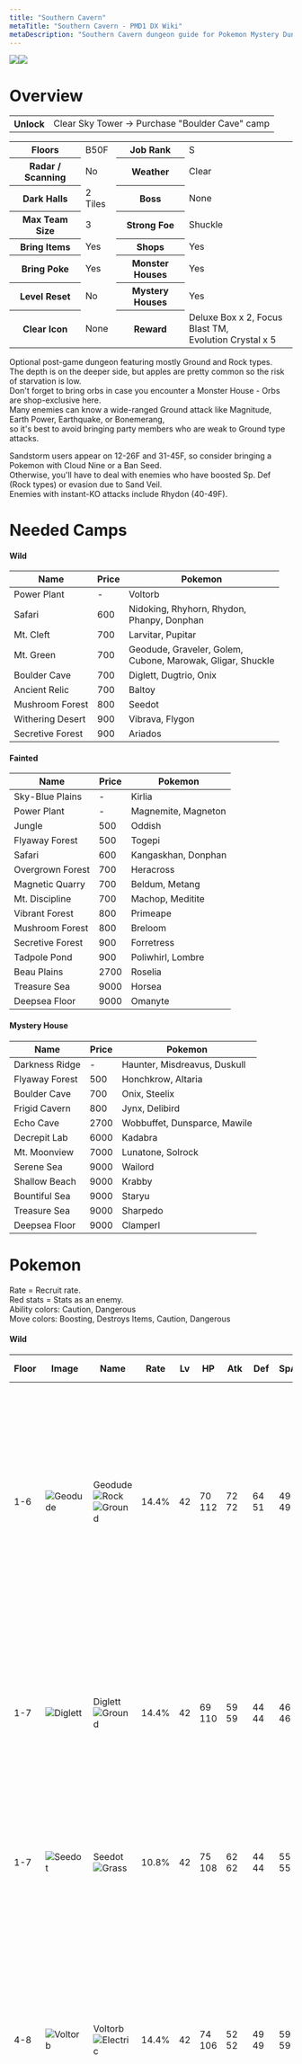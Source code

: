 ```yaml
---
title: "Southern Cavern"
metaTitle: "Southern Cavern - PMD1 DX Wiki"
metaDescription: "Southern Cavern dungeon guide for Pokemon Mystery Dungeon: Rescue Team DX."
---
```


<div class="pageTopImage dungeonPageTopImage2">
  <img src="../images/areas/southern_cavern.jpg"/><img src="../images/areas/southern_cavern_2.jpg"/>
</div>

# Overview

<table class="dungeonOverview">
  <tr>
    <th>Unlock</th>
    <td class="highlightYellow">Clear Sky Tower → Purchase "Boulder Cave" camp</td>
  </tr>
</table>

<table class="dungeonTable">
  <tr>
    <th>Floors</th>
    <td>B50F</td>
    <th>Job Rank</th>
    <td>S</td>
  </tr>
  <tr>
    <th>Radar / Scanning</th>
    <td>No</td>
    <th>Weather</th>
    <td>Clear</td>
  </tr>
  <tr>
    <th>Dark Halls</th>
    <td>2 Tiles</td>
    <th>Boss</th>
    <td>None</td>
  </tr>
  <tr>
    <th>Max Team Size</th>
    <td>3</td>
    <th>Strong Foe</th>
    <td>Shuckle</td>
  </tr>
  <tr>
    <th>Bring Items</th>
    <td>Yes</td>
    <th>Shops</th>
    <td>Yes</td>
  </tr>
  <tr>
    <th>Bring Poke</th>
    <td>Yes</td>
    <th>Monster Houses</th>
    <td>Yes</td>
  </tr>
  <tr>
    <th>Level Reset</th>
    <td>No</td>
    <th>Mystery Houses</th>
    <td>Yes</td>
  </tr>
  <tr>
    <th>Clear Icon</th>
    <td>None</td>
    <th>Reward</th>
    <td>Deluxe Box x 2, Focus Blast TM,<br/>Evolution Crystal x 5</td>
  </tr>
</table>

Optional post-game dungeon featuring mostly Ground and Rock types.<br/>The depth is on the deeper side, but apples are pretty common so the risk of starvation is low.<br/>Don't forget to bring orbs in case you encounter a Monster House - Orbs are shop-exclusive here.<br/>Many enemies can know a wide-ranged Ground attack like Magnitude, Earth Power, Earthquake, or Bonemerang,<br/>so it's best to avoid bringing party members who are weak to Ground type attacks.

Sandstorm users appear on 12-26F and 31-45F, so consider bringing a Pokemon with Cloud Nine or a Ban Seed.<br/>Otherwise, you'll have to deal with enemies who have boosted Sp. Def (Rock types) or evasion due to Sand Veil.<br/>Enemies with instant-KO attacks include Rhydon (40-49F).

# Needed Camps

#### Wild

|Name|Price|Pokemon|
|-|-|-|
|Power Plant|-|Voltorb|
|Safari|600|Nidoking, Rhyhorn, Rhydon,<br/>Phanpy, Donphan|
|Mt. Cleft|700|Larvitar, Pupitar|
|Mt. Green|700|Geodude, Graveler, Golem,<br/>Cubone, Marowak, Gligar, Shuckle|
|Boulder Cave|700|Diglett, Dugtrio, Onix|
|Ancient Relic|700|Baltoy|
|Mushroom Forest|800|Seedot|
|Withering Desert|900|Vibrava, Flygon|
|Secretive Forest|900|Ariados|

#### Fainted

|Name|Price|Pokemon|
|-|-|-|
|Sky-Blue Plains|-|Kirlia|
|Power Plant|-|Magnemite, Magneton|
|Jungle|500|Oddish|
|Flyaway Forest|500|Togepi|
|Safari|600|Kangaskhan, Donphan|
|Overgrown Forest|700|Heracross|
|Magnetic Quarry|700|Beldum, Metang|
|Mt. Discipline|700|Machop, Meditite|
|Vibrant Forest|800|Primeape|
|Mushroom Forest|800|Breloom|
|Secretive Forest|900|Forretress|
|Tadpole Pond|900|Poliwhirl, Lombre|
|Beau Plains|2700|Roselia|
|Treasure Sea|9000|Horsea|
|Deepsea Floor|9000|Omanyte|


#### Mystery House

|Name|Price|Pokemon|
|-|-|-|
|Darkness Ridge|-|Haunter, Misdreavus, Duskull|
|Flyaway Forest|500|Honchkrow, Altaria|
|Boulder Cave|700|Onix, Steelix|
|Frigid Cavern|800|Jynx, Delibird|
|Echo Cave|2700|Wobbuffet, Dunsparce, Mawile|
|Decrepit Lab|6000|Kadabra|
|Mt. Moonview|7000|Lunatone, Solrock|
|Serene Sea|9000|Wailord|
|Shallow Beach|9000|Krabby|
|Bountiful Sea|9000|Staryu|
|Treasure Sea|9000|Sharpedo|
|Deepsea Floor|9000|Clamperl|

# Pokemon

Rate = Recruit rate.<br/>Red stats = Stats as an enemy.<br/>Ability colors: <span class="highlightYellow">Caution</span>, <span class="highlightOrange">Dangerous</span><br/>Move colors: <span class="boost">Boosting</span>, <span class="item">Destroys Items</span>, <span class="caution">Caution</span>, <span class="extreme">Dangerous</span>

#### Wild

|Floor|Image|Name|Rate|Lv|HP|Atk|Def|SpA|SpD|Spe|Exp|Ability + Moves|
|-|-|-|-|-|-|-|-|-|-|-|-|-|
|1-6|![Geodude](../images/pokemon/074.png)|Geodude<br/>![Rock](../images/type/rock.gif) ![Ground](../images/type/ground.gif)|14.4%|42|70<br/><span class="redText">112</span>|72<br/><span class="redText">72</span>|64<br/><span class="redText">51</span>|49<br/><span class="redText">49</span>|44<br/><span class="redText">44</span>|56<br/><span class="redText">56</span>|85|Rock Head or Sturdy<br/>Tackle / Defense Curl / Stone Edge /<br/>Mud Sport / Rock Polish / Bulldoze /<br/>Magnitude / Rock Throw / Rollout /<br/>Earthquake / Rock Blast / Explosion /<br/>Smack Down / Self-Destruct /<br/>Stealth Rock / Double-Edge|
|1-7|![Diglett](../images/pokemon/050.png)|Diglett<br/>![Ground](../images/type/ground.gif)|14.4%|42|69<br/><span class="redText">110</span>|59<br/><span class="redText">59</span>|44<br/><span class="redText">44</span>|46<br/><span class="redText">46</span>|49<br/><span class="redText">49</span>|71<br/><span class="redText">71</span>|75|Sand Veil or Arena Trap<br/>Growl / Sand Attack / Scratch / Dig /<br/>Astonish / Mud-Slap / Magnitude /<br/>Bulldoze / Sucker Punch / Slash /<br/>Mud Bomb / Earth Power / Earthquake|
|1-7|![Seedot](../images/pokemon/273.png)|Seedot<br/>![Grass](../images/type/grass.gif)|10.8%|42|75<br/><span class="redText">108</span>|62<br/><span class="redText">62</span>|44<br/><span class="redText">44</span>|55<br/><span class="redText">55</span>|44<br/><span class="redText">44</span>|59<br/><span class="redText">59</span>|74|Chlorophyll or Early Bird<br/>Bide / Harden / Growth / Sunny Day /<br/>Nature Power / Synthesis / Explosion|
|4-8|![Voltorb](../images/pokemon/100.png)|Voltorb<br/>![Electric](../images/type/electric.gif)|14.4%|42|74<br/><span class="redText">106</span>|52<br/><span class="redText">52</span>|49<br/><span class="redText">49</span>|59<br/><span class="redText">59</span>|49<br/><span class="redText">49</span>|71<br/><span class="redText">71</span>|70|Soundproof or Static<br/>Charge / Tackle / Sonic Boom /<br/>Eerie Impulse / Screech / Rollout /<br/>Swift / Charge Beam / Electro Ball /<br/>Self-Destruct / Light Screen / Spark /<br/>Discharge / Magnet Rise / Explosion|
|4-12|![Phanpy](../images/pokemon/231.png)|Phanpy<br/>![Ground](../images/type/ground.gif)|10.8%|42|82<br/><span class="redText">107</span>|75<br/><span class="redText">75</span>|64<br/><span class="redText">51</span>|52<br/><span class="redText">52</span>|49<br/><span class="redText">49</span>|71<br/><span class="redText">71</span>|80|Pickup<br/>Odor Sleuth / Tackle / Charm / Flail /<br/>Defense Curl / Rollout / Take Down /<br/>Natural Gift / Endure / Slam / Growl /<br/>Last Resort / Double-Edge|
|9-19|![Nidoking](../images/pokemon/034.png)|Nidoking<br/>![Poison](../images/type/poison.gif) ![Ground](../images/type/ground.gif)|10.8%|42|74<br/><span class="redText">112</span>|62<br/><span class="redText">62</span>|49<br/><span class="redText">49</span>|55<br/><span class="redText">55</span>|44<br/><span class="redText">44</span>|62<br/><span class="redText">62</span>|82|Poison Point or Rivalry<br/>Megahorn / Chip Away / Double Kick /<br/>Focus Energy / Poison Sting / Thrash /<br/>Peck|
|10-19|![Cubone](../images/pokemon/104.png)|Cubone<br/>![Ground](../images/type/ground.gif)|8.2%|42|74<br/><span class="redText">104</span>|57<br/><span class="redText">59</span>|60<br/><span class="redText">51</span>|46<br/><span class="redText">46</span>|49<br/><span class="redText">49</span>|58<br/><span class="redText">59</span>|85|Rock Head or Lightning Rod<br/>Growl / Tail Whip / Bone Club / Leer /<br/>Headbutt / Endeavor / Bonemerang /<br/>Rage / False Swipe / Thrash / Fling /<br/>Stomping Tantrum / Focus Energy|
|12-20|![Flygon](../images/pokemon/330.png)|Flygon<br/>![Ground](../images/type/ground.gif) ![Dragon](../images/type/dragon.gif)|-2.2%|45|73<br/><span class="redText">129</span>|65<br/><span class="redText">65</span>|45<br/><span class="redText">45</span>|55<br/><span class="redText">55</span>|45<br/><span class="redText">45</span>|65<br/><span class="redText">65</span>|88|<span class="highlightYellow">Levitate</span><br/><span class="caution">Dragon Claw</span> / <span class="caution">Dragon Breath</span> / <span class="extreme">Screech</span> /<br/>Sand Attack / Sonic Boom / Mud-Slap /<br/><span class="caution">Bulldoze</span> / <span class="boost">Dragon Dance</span> / Sand Tomb /<br/>Rock Slide / <span class="extreme">Supersonic</span> / Feint Attack /<br/><span class="extreme">Earth Power</span> / Dragon Tail / <span class="extreme">Earthquake</span> /<br/><span class="extreme">Sandstorm</span> / Bide / <span class="caution">Uproar</span> / <span class="extreme">Hyper Beam</span>|
|12-22|![Baltoy](../images/pokemon/343.png)|Baltoy<br/>![Ground](../images/type/ground.gif) ![Psychic](../images/type/psychic.gif)|14.4%|42|74<br/><span class="redText">98</span>|59<br/><span class="redText">59</span>|64<br/><span class="redText">51</span>|52<br/><span class="redText">52</span>|64<br/><span class="redText">64</span>|62<br/><span class="redText">62</span>|80|Levitate<br/>Mud-Slap / Confusion / Sandstorm /<br/>Rock Tomb / Heal Block / Psybeam /<br/>Cosmic Power / Ancient Power /<br/>Harden / Power Trick / Earth Power /<br/>Self-Destruct / Extrasensory /<br/>Guard Split / Power Split / Rapid Spin|
|12-49<br/><span class="highlightOrange">Foe</span>|![Shuckle](../images/pokemon/213.png)<br/><br/>![Shiny](../images/shiny/213.png)|Shuckle<br/>![Bug](../images/type/bug.gif) ![Rock](../images/type/rock.gif)|-6.4%|60|78<br/><span class="redText">580</span>|50<br/><span class="redText">100</span>|106<br/><span class="redText">90</span>|50<br/><span class="redText">100</span>|106<br/><span class="redText">90</span>|101<br/><span class="redText">200</span>|820|Sturdy or Gluttony<br/>Sticky Web / Withdraw / Constrict /<br/>Bide / Rollout / Encore / Power Trick /<br/>Struggle Bug / Safeguard / Rest /<br/>Rock Throw / Gastro Acid / Wrap /<br/>Shell Smash / Rock Slide / Bug Bite /<br/>Power Split / Guard Split / Stone Edge<br/><span class="orangeText">※ Friend Bow required to recruit.</span>|
|15-25|![Gligar](../images/pokemon/207.png)|Gligar<br/>![Ground](../images/type/ground.gif) ![Flying](../images/type/flying.gif)|10.8%|42|74<br/><span class="redText">120</span>|69<br/><span class="redText">69</span>|64<br/><span class="redText">51</span>|46<br/><span class="redText">46</span>|49<br/><span class="redText">49</span>|65<br/><span class="redText">65</span>|83|Hyper Cutter or Sand Veil<br/>Poison Sting / Sand Attack / X-Scissor /<br/>Screech / U-turn / Quick Attack / Slash /<br/>Knock Off / Fury Cutter / Acrobatics /<br/>Harden / Feint Attack|
|16-26|![Larvitar](../images/pokemon/246.png)|Larvitar<br/>![Rock](../images/type/rock.gif) ![Ground](../images/type/ground.gif)|8.2%|42|75<br/><span class="redText">119</span>|68<br/><span class="redText">68</span>|49<br/><span class="redText">49</span>|58<br/><span class="redText">58</span>|49<br/><span class="redText">49</span>|71<br/><span class="redText">71</span>|90|Guts<br/>Bite / Leer / Sandstorm / Screech /<br/>Chip Away / Rock Slide / Scary Face /<br/>Thrash / Dark Pulse / Payback / Crunch|
|20-30|![Rhyhorn](../images/pokemon/111.png)|Rhyhorn<br/>![Ground](../images/type/ground.gif) ![Rock](../images/type/rock.gif)|10.8%|42|84<br/><span class="redText">117</span>|82<br/><span class="redText">82</span>|64<br/><span class="redText">51</span>|49<br/><span class="redText">49</span>|44<br/><span class="redText">44</span>|56<br/><span class="redText">56</span>|88|Lightning Rod or Rock Head<br/>Horn Attack / Tail Whip / Fury Attack /<br/>Scary Face / Smack Down / Bulldoze /<br/>Take Down / Chip Away / Rock Blast /<br/>Drill Run / Stomp / Stone Edge|
|20-30|![Ariados](../images/pokemon/168.png)|Ariados<br/>![Bug](../images/type/bug.gif) ![Poison](../images/type/poison.gif)|10.8%|42|74<br/><span class="redText">116</span>|69<br/><span class="redText">69</span>|49<br/><span class="redText">49</span>|52<br/><span class="redText">52</span>|49<br/><span class="redText">49</span>|56<br/><span class="redText">56</span>|86|Swarm or Insomnia<br/>Swords Dance / String Shot / Bug Bite /<br/>Venom Drench / Fell Stinger / Absorb /<br/>Poison Sting / Fury Swipes / Constrict /<br/>Infestation / Scary Face / Night Shade /<br/>Shadow Sneak / Focus Energy / Agility /<br/>Sucker Punch / Spider Web / Pin Missile|
|20-31|![Dugtrio](../images/pokemon/051.png)|Dugtrio<br/>![Ground](../images/type/ground.gif)|8.2%|42|69<br/><span class="redText">118</span>|59<br/><span class="redText">59</span>|44<br/><span class="redText">44</span>|46<br/><span class="redText">46</span>|49<br/><span class="redText">49</span>|71<br/><span class="redText">71</span>|81|Sand Veil or Arena Trap<br/>Sand Tomb / Rototiller / Night Slash /<br/>Tri Attack / Scratch / Sand Attack /<br/>Growl / Astonish / Mud-Slap / Slash /<br/>Bulldoze / Mud Bomb / Earth Power /<br/>Dig / Magnitude / Sucker Punch|
|25-36|![Graveler](../images/pokemon/075.png)|Graveler<br/>![Rock](../images/type/rock.gif) ![Ground](../images/type/ground.gif)|10.8%|42|70<br/><span class="redText">115</span>|72<br/><span class="redText">72</span>|64<br/><span class="redText">51</span>|49<br/><span class="redText">49</span>|44<br/><span class="redText">44</span>|56<br/><span class="redText">56</span>|95|Rock Head or Sturdy<br/>Tackle / Defense Curl / Mud Sport /<br/>Rock Polish / Rock Blast / Magnitude /<br/>Rock Throw / Smack Down / Bulldoze /<br/>Self-Destruct / Stealth Rock / Rollout /<br/>Earthquake|
|30-40|![Marowak](../images/pokemon/105.png)|Marowak<br/>![Ground](../images/type/ground.gif)|8.2%|42|74<br/><span class="redText">129</span>|57<br/><span class="redText">59</span>|60<br/><span class="redText">51</span>|46<br/><span class="redText">46</span>|49<br/><span class="redText">49</span>|58<br/><span class="redText">59</span>|87|Rock Head or Lightning Rod<br/>Growl / Tail Whip / Bone Club / Leer /<br/>Headbutt / Focus Energy / False Swipe /<br/>Rage / Bonemerang / Thrash / Fling|
|31-39|![Vibrava](../images/pokemon/329.png)|Vibrava<br/>![Ground](../images/type/ground.gif) ![Dragon](../images/type/dragon.gif)|8.2%|42|70<br/><span class="redText">120</span>|62<br/><span class="redText">62</span>|44<br/><span class="redText">44</span>|52<br/><span class="redText">52</span>|44<br/><span class="redText">44</span>|62<br/><span class="redText">62</span>|88|<span class="highlightYellow">Levitate</span><br/>Dragon Breath / Sand Attack / Uproar /<br/>Sonic Boom / Feint Attack / Mud-Slap /<br/>Bide / Sand Tomb / Screech / Bulldoze /<br/>Rock Slide / Supersonic / Earth Power /<br/>Bug Buzz / Earthquake / Sandstorm|
|31-40|![Donphan](../images/pokemon/232.png)|Donphan<br/>![Ground](../images/type/ground.gif)|8.2%|42|82<br/><span class="redText">124</span>|75<br/><span class="redText">75</span>|64<br/><span class="redText">51</span>|52<br/><span class="redText">52</span>|49<br/><span class="redText">49</span>|71<br/><span class="redText">59</span>|90|Sturdy<br/>Fury Attack / Fire Fang / Thunder Fang /<br/>Horn Attack / Bulldoze / Growl / Slam /<br/>Defense Curl / Rollout / Rapid Spin /<br/>Assurance / Knock Off / Magnitude /<br/>Scary Face|
|37-45|![Pupitar](../images/pokemon/247.png)|Pupitar<br/>![Rock](../images/type/rock.gif) ![Ground](../images/type/ground.gif)|10.8%|42|75<br/><span class="redText">125</span>|68<br/><span class="redText">68</span>|49<br/><span class="redText">49</span>|58<br/><span class="redText">58</span>|49<br/><span class="redText">49</span>|71<br/><span class="redText">71</span>|92|Shed Skin<br/>Bite / Leer / Sandstorm / Screech /<br/>Chip Away / Rock Slide / Scary Face /<br/>Thrash / Dark Pulse / Payback|
|40-49|![Golem](../images/pokemon/076.png)|Golem<br/>![Rock](../images/type/rock.gif) ![Ground](../images/type/ground.gif)|10.8%|42|70<br/><span class="redText">130</span>|72<br/><span class="redText">72</span>|64<br/><span class="redText">51</span>|49<br/><span class="redText">49</span>|44<br/><span class="redText">44</span>|56<br/><span class="redText">56</span>|95|Rock Head or Sturdy<br/>Mud Sport / Defense Curl / Magnitude /<br/>Rock Polish / Rock Blast / Earthquake /<br/>Rock Throw / Smack Down / Tackle /<br/>Self-Destruct / Stealth Rock / Bulldoze /<br/>Heavy Slam / Steamroller|
|40-49|![Onix](../images/pokemon/095.png)|Onix<br/>![Rock](../images/type/rock.gif) ![Ground](../images/type/ground.gif)|10.8%|42|74<br/><span class="redText">118</span>|59<br/><span class="redText">59</span>|79<br/><span class="redText">51</span>|52<br/><span class="redText">52</span>|49<br/><span class="redText">49</span>|68<br/><span class="redText">68</span>|90|Rock Head or Sturdy<br/>Mud Sport / Tackle / Harden / Screech /<br/>Bind / Rock Throw / Rock Tomb / Rage /<br/>Smack Down / Rock Polish / Gyro Ball /<br/>Stealth Rock / Dragon Breath / Iron Tail /<br/>Slam / Rock Slide / Sand Tomb / Curse|
|40-49|![Rhydon](../images/pokemon/112.png)|Rhydon<br/>![Ground](../images/type/ground.gif) ![Rock](../images/type/rock.gif)|-2.2%|42|84<br/><span class="redText">138</span>|82<br/><span class="redText">82</span>|64<br/><span class="redText">51</span>|49<br/><span class="redText">49</span>|44<br/><span class="redText">44</span>|56<br/><span class="redText">56</span>|93|Lightning Rod or Rock Head<br/>Hammer Arm / Horn Drill / Stone Edge /<br/>Tail Whip / Fury Attack / Scary Face /<br/>Smack Down / Stomp / Chip Away /<br/>Bulldoze / Rock Blast / Horn Attack /<br/>Drill Run / Take Down|

#### Fainted

|Image|Name|Lv|HP|Atk|Def|SpA|SpD|Spe|
|-|-|-|-|-|-|-|-|-|
|![Oddish](../images/pokemon/043.png)|Oddish<br/>![Grass](../images/type/grass.gif) ![Poison](../images/type/poison.gif)|44|75|57|50|64|50|58|
|![Primeape](../images/pokemon/057.png)|Primeape<br/>![Fighting](../images/type/fighting.gif)|46|77|72|51|55|50|76|
|![Poliwhirl](../images/pokemon/061.png)|Poliwhirl<br/>![Water](../images/type/water.gif)|44|77|61|50|50|45|72|
|![Machop](../images/pokemon/066.png)|Machop<br/>![Fighting](../images/type/fighting.gif)|44|79|79|52|52|52|63|
|![Magnemite](../images/pokemon/081.png)|Magnemite<br/>![Electric](../images/type/electric.gif) ![Steel](../images/type/steel.gif)|44|72|57|55|77|50|64|
|![Magneton](../images/pokemon/082.png)|Magneton<br/>![Electric](../images/type/electric.gif) ![Steel](../images/type/steel.gif)|46|74|59|56|79|50|66|
|![Kangaskhan](../images/pokemon/115.png)|Kangaskhan<br/>![Normal](../images/type/normal.gif)|44|83|70|55|47|50|67|
|![Horsea](../images/pokemon/116.png)|Horsea<br/>![Water](../images/type/water.gif)|44|72|61|55|70|45|81|
|![Omanyte](../images/pokemon/138.png)|Omanyte<br/>![Rock](../images/type/rock.gif) ![Water](../images/type/water.gif)|44|75|53|65|77|50|61|
|![Togepi](../images/pokemon/175.png)|Togepi<br/>![Fairy](../images/type/fairy.gif)|44|72|50|55|67|55|72|
|![Forretress](../images/pokemon/205.png)|Forretress<br/>![Bug](../images/type/bug.gif) ![Steel](../images/type/steel.gif)|44|75|70|70|53|50|72|
|![Heracross](../images/pokemon/214.png)|Heracross<br/>![Bug](../images/type/bug.gif) ![Fighting](../images/type/fighting.gif)|46|77|79|51|48|55|85|
|![Donphan](../images/pokemon/232.png)|Donphan<br/>![Ground](../images/type/ground.gif)|46|85|79|66|55|50|79|
|![Lombre](../images/pokemon/271.png)|Lombre<br/>![Water](../images/type/water.gif) ![Grass](../images/type/grass.gif)|44|75|57|45|57|50|61|
|![Kirlia](../images/pokemon/281.png)|Kirlia<br/>![Psychic](../images/type/psychic.gif) ![Fairy](../images/type/fairy.gif)|46|74|52|46|67|45|63|
|![Breloom](../images/pokemon/286.png)|Breloom<br/>![Grass](../images/type/grass.gif) ![Fighting](../images/type/fighting.gif)|44|75|84|55|53|50|64|
|![Meditite](../images/pokemon/307.png)|Meditite<br/>![Fighting](../images/type/fighting.gif) ![Psychic](../images/type/psychic.gif)|44|76|53|50|54|50|69|
|![Roselia](../images/pokemon/315.png)|Roselia<br/>![Grass](../images/type/grass.gif) ![Poison](../images/type/poison.gif)|44|72|57|45|74|50|69|
|![Beldum](../images/pokemon/374.png)|Beldum<br/>![Steel](../images/type/steel.gif) ![Psychic](../images/type/psychic.gif)|44|75|71|55|61|50|61|
|![Metang](../images/pokemon/375.png)|Metang<br/>![Steel](../images/type/steel.gif) ![Psychic](../images/type/psychic.gif)|46|77|74|56|63|50|63|

#### Mystery House

|Image|Name|Image|Name|Image|Name|Image|Name|
|-|-|-|-|-|-|-|-|
|![Kadabra](../images/pokemon/064.png)|Kadabra<br/>![Psychic](../images/type/psychic.gif)|![Haunter](../images/pokemon/093.png)|Haunter<br/>![Ghost](../images/type/ghost.gif) ![Poison](../images/type/poison.gif)|![Onix](../images/pokemon/095.png)|Onix<br/>![Rock](../images/type/rock.gif) ![Ground](../images/type/ground.gif)|![Steelix](../images/pokemon/208.png)|Steelix<br/>![Steel](../images/type/steel.gif) ![Ground](../images/type/ground.gif)|
|![Krabby](../images/pokemon/098.png)|Krabby<br/>![Water](../images/type/water.gif)|![Staryu](../images/pokemon/120.png)|Staryu<br/>![Water](../images/type/water.gif)|![Jynx](../images/pokemon/124.png)|Jynx<br/>![Ice](../images/type/ice.gif) ![Psychic](../images/type/psychic.gif)|![Honchkrow](../images/pokemon/430.png)|Honchkrow<br/>![Dark](../images/type/dark.gif) ![Flying](../images/type/flying.gif)|
|![Misdreavus](../images/pokemon/200.png)|Misdreavus<br/>![Ghost](../images/type/ghost.gif)|![Wobbuffet](../images/pokemon/202.png)|Wobbuffet<br/>![Psychic](../images/type/psychic.gif)|![Dunsparce](../images/pokemon/206.png)|Dunsparce<br/>![Normal](../images/type/normal.gif)|![Delibird](../images/pokemon/225.png)|Delibird<br/>![Ice](../images/type/ice.gif) ![Flying](../images/type/flying.gif)|
|![Mawile](../images/pokemon/303.png)|Mawile<br/>![Steel](../images/type/steel.gif) ![Fairy](../images/type/fairy.gif)|![Sharpedo](../images/pokemon/319.png)|Sharpedo<br/>![Water](../images/type/water.gif) ![Dark](../images/type/dark.gif)|![Wailord](../images/pokemon/321.png)|Wailord<br/>![Water](../images/type/water.gif)|![Altaria](../images/pokemon/334.png)|Altaria<br/>![Dragon](../images/type/dragon.gif) ![Flying](../images/type/flying.gif)|
|![Lunatone](../images/pokemon/337.png)|Lunatone<br/>![Rock](../images/type/rock.gif) ![Psychic](../images/type/psychic.gif)|![Solrock](../images/pokemon/338.png)|Solrock<br/>![Rock](../images/type/rock.gif) ![Psychic](../images/type/psychic.gif)|![Duskull](../images/pokemon/355.png)|Duskull<br/>![Ghost](../images/type/ghost.gif)|![Clamperl](../images/pokemon/366.png)|Clamperl<br/>![Water](../images/type/water.gif)|

# Items

#### Floor

|Name|Floors|Rate|
|-|-|-|
|Efficient Bandanna|1-49|0.88%|
|Goggle Specs|1-49|0.22%|
|Gold Ribbon|1-49|0.022%|
|Heal Ribbon|1-49|0.22%|
|Insomniscope|1-49|0.22%|
|Joy Ribbon|1-49|0.22%|
|Nullify Bandanna|1-49|0.44%|
|Pecha Scarf|1-49|0.22%|
|Persim Band|1-49|0.22%|
|Recovery Scarf|1-49|0.22%|
|Scope Lens|1-49|0.22%|
|Weather Band|1-49|0.22%|
|X-Ray Specs|1-49|0.22%|
|Apple|1-49|8.88%|
|Poke|1-49|65.1%|
|Max Elixir|1-49|1.37%|
|Max Ether|1-49|4.55%|
|Blast Seed|1-49|0.789%|
|Cheri Berry|1-49|0.789%|
|Chesto Berry|1-49|0.395%|
|Empowerment Seed|1-49|0.789%|
|Eyedrop Seed|1-49|1.58%|
|Oran Berry|1-49|3.95%|
|Pecha Berry|1-49|1.97%|
|Rawst Berry|1-49|1.18%|
|Sleep Seed|1-49|0.789%|
|Stun Seed|1-49|0.395%|
|Tiny Reviver Seed|1-49|1.18%|
|Totter Seed|1-49|0.395%|
|Training Seed|1-49|0.197%|
|Warp Seed|1-49|0.395%|
|Confuse Wand|1-49|0.0936%|
|Guiding Wand|1-49|0.0936%|
|HP-Swap Wand|1-49|0.0936%|
|Petrify Wand|1-49|0.0936%|
|Pounce Wand|1-49|0.187%|
|Slow Wand|1-49|0.0936%|
|Slumber Wand|1-49|0.187%|
|Stayaway Wand|1-49|0.281%|
|Surround Wand|1-49|0.187%|
|Switcher Wand|1-49|0.0936%|
|Tunnel Wand|1-49|0.0936%|
|Two-Edged Wand|1-49|0.0936%|
|Warp Wand|1-49|0.0936%|
|Whirlwind Wand|1-49|0.0936%|

#### Shop

|Name|Rate|
|-|-|
|Efficient Bandanna|2.28%|
|Goggle Specs|0.571%|
|Heal Ribbon|0.571%|
|Insomniscope|0.571%|
|Joy Ribbon|0.571%|
|Nullify Bandanna|1.15%|
|Pecha Scarf|0.571%|
|Persim Band|0.571%|
|Prosper Ribbon|0.571%|
|Recovery Scarf|0.571%|
|Scope Lens|0.571%|
|Weather Band|0.571%|
|X-Ray Specs|0.571%|
|Evolution Crystal|5.83%|
|Big Apple|6.8%|
|All Dodge Orb|0.418%|
|All Power-Up Orb|0.418%|
|All Protect Orb|0.418%|
|Bank Orb|0.418%|
|Cleanse Orb|2.09%|
|Decoy Orb|0.418%|
|Drought Orb|0.418%|
|Evasion Orb|0.418%|
|Foe-Hold Orb|0.418%|
|Foe-Seal Orb|0.418%|
|Health Orb|0.418%|
|Helper Orb|0.418%|
|Inviting Orb|0.418%|
|Lasso Orb|0.418%|
|Mobile Orb|0.418%|
|Monster Orb|0.418%|
|Nullify Orb|0.418%|
|One-Room Orb|0.418%|
|One-Shot Orb|0.418%|
|Rare Quality Orb|0.418%|
|Reset Orb|0.418%|
|Revive All Orb|0.418%|
|See-Trap Orb|0.418%|
|Spurn Orb|0.418%|
|Trapbust Orb|0.418%|
|Weather Lock Orb|0.418%|
|Wigglytuff Orb|2.09%|
|Max Elixir|9.71%|
|Ban Seed|0.868%|
|Cheri Berry|1.74%|
|Chesto Berry|1.74%|
|Decoy Seed|0.868%|
|Empowerment Seed|1.74%|
|Energy Seed|0.868%|
|Pecha Berry|4.35%|
|Pure Seed|0.868%|
|Quick Seed|2.6%|
|Rawst Berry|2.6%|
|Reviver Seed|0.868%|
|Stun Seed|1.74%|
|Tiny Reviver Seed|2.6%|
|Violent Seed|0.868%|
|Iron Spike|4.85%|
|Geo Pebble|4.85%|
|(Random TM)|9.71%|
|Guiding Wand|1.29%|
|HP-Swap Wand|0.648%|
|Pounce Wand|1.29%|
|Slow Wand|1.29%|
|Stayaway Wand|1.29%|
|Surround Wand|1.29%|
|Tunnel Wand|1.29%|
|Two-Edged Wand|0.648%|
|Warp Wand|0.648%|

# Traps

|Name|
|-|
|Wonder Tile|
|Training Switch|
|Spin Trap|
|Slumber Trap|
|Poison Trap|
|Spiky Trap|
|Gust Trap|
|Slow Trap|
|Hunger Trap|
|Warp Trap|
